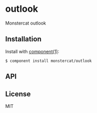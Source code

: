 
# outlook

  Monstercat outlook

## Installation

  Install with [component(1)](http://component.io):

    $ component install monstercat/outlook

## API



## License

  MIT
